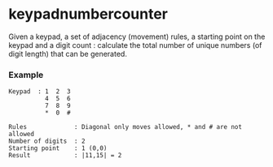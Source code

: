 # keypadnumbercounter
Given a keypad, a set of adjacency (movement) rules, a starting point on the keypad and a digit count : calculate the total number of unique numbers (of digit length) that can be generated.

### Example
```
Keypad  : 1  2  3
          4  5  6
          7  8  9
          *  0  #

Rules             : Diagonal only moves allowed, * and # are not allowed
Number of digits  : 2
Starting point    : 1 (0,0)
Result            : |11,15| = 2
```
